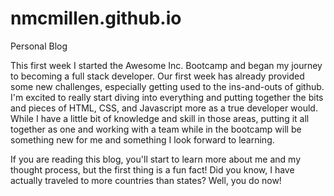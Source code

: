 # nmcmillen.github.io
Personal Blog

This first week I started the Awesome Inc. Bootcamp and began my journey to becoming a full stack developer. Our first week has already provided some new challenges, especially getting used to the ins-and-outs of github. I'm excited to really start diving into everything and putting together the bits and pieces of HTML, CSS, and Javascript more as a true developer would. While I have a little bit of knowledge and skill in those areas, putting it all together as one and working with a team while in the bootcamp will be something new for me and something I look forward to learning.

If you are reading this blog, you'll start to learn more about me and my thought process, but the first thing is a fun fact! Did you know, I have actually traveled to more countries than states? Well, you do now!
